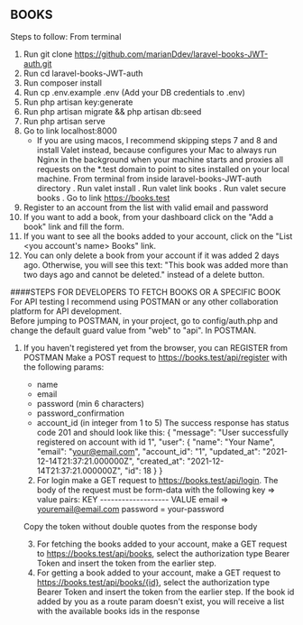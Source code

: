 

## BOOKS

Steps to follow:
From terminal
1. Run git clone https://github.com/marianDdev/laravel-books-JWT-auth.git
2. Run cd laravel-books-JWT-auth
3. Run composer install
4. Run cp .env.example .env (Add your DB credentials to .env)
5. Run php artisan key:generate
6. Run php artisan migrate && php artisan db:seed
7. Run php artisan serve
8. Go to link localhost:8000
    * If you are using macos, I recommend skipping steps 7 and 8 and install Valet instead, because configures your Mac to always run Nginx in the background when your machine starts and proxies all requests on the *.test domain to point to sites installed on your local machine.
        From terminal from inside laravel-books-JWT-auth directory
        . Run valet install
        . Run valet link books
        . Run valet secure books
        . Go to link https://books.test
9. Register to an account from the list with valid email and password
10. If you want to add a book, from your dashboard click on the "Add a book" link and fill the form.
11. If you want to see all the books added to your account, click on the "List <you account's name> Books" link.
12. You can only delete a book from your account if it was added 2 days ago. Otherwise, you will see this text: 
"This book was added more than two days ago and cannot be deleted." instead of a delete button.

####STEPS FOR DEVELOPERS TO FETCH BOOKS OR A SPECIFIC BOOK
For API testing I recommend using POSTMAN or any other collaboration platform for API development.    
Before jumping to POSTMAN, in your project, go to config/auth.php and change the default guard value from "web" to "api".
In POSTMAN.
1. If you haven't registered yet from the browser, you can REGISTER from POSTMAN
    Make a POST request to https://books.test/api/register with the following params:
     - name
     - email
     - password (min 6 characters)
     - password_confirmation
     - account_id (in integer from 1 to 5)
    The success response has status code 201 and should look like this:
    {
        "message": "User successfully registered on account with id 1",
        "user": {
            "name": "Your Name",
            "email": "your@email.com",
            "account_id": "1",
            "updated_at": "2021-12-14T21:37:21.000000Z",
            "created_at": "2021-12-14T21:37:21.000000Z",
            "id": 18
        }
    }

    2. For login make a GET request to  https://books.test/api/login. The body of the request must be form-data with the following key => value pairs:
    KEY  ------------------- VALUE
    email => youremail@email.com
    password = your-password
    
    Copy the token without double quotes from the response body
   
    3. For fetching the books added to your account, make a GET request to https://books.test/api/books, select the authorization type Bearer Token and insert the token from the earlier step.
    4. For getting a book added to your account, make a GET request to https://books.test/api/books/{id}, select the authorization type Bearer Token and insert the token from the earlier step.
        If the book id added by you as a route param doesn't exist, you will receive a list with the available books ids in the response 
